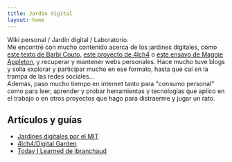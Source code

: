 ```yaml
---
title: Jardín digital
layout: home
---
```


Wiki personal / Jardín digital / Laboratorio.  
Me encontré con mucho contenido acerca de los jardines digitales, como [este texto de Barbi Couto](https://eneroenlaciudad.com.ar/el-software-los-jardines-digitales-las-redes-sociales-y-una-caotica-reflexion-sobre-la-libertad/), [este proyecto de 4lch4](https://github.com/4lch4/Digital-Garden) o [este ensayo de Maggie Appleton](https://maggieappleton.com/garden-history), y recuperar y mantener webs personales. Hace mucho tuve blogs y solía explorar y participar mucho en ese formato, hasta que caí en la trampa de las redes sociales...  
Además, paso mucho tiempo en internet tanto para "consumo personal" como para leer, aprender y probar herramientas y tecnologías que aplico en el trabajo o en otros proyectos que hago para distraerme y jugar un rato.

## Artículos y guías

- [Jardines digitales por el MIT](https://www.technologyreview.es/s/12606/jardines-digitales-la-respuesta-espiritual-la-futilidad-de-las-redes-sociales)
- [4lch4/Digital Garden](https://4lch4.garden/)
- [Today I Learned de jbranchaud](https://github.com/jbranchaud/til)
